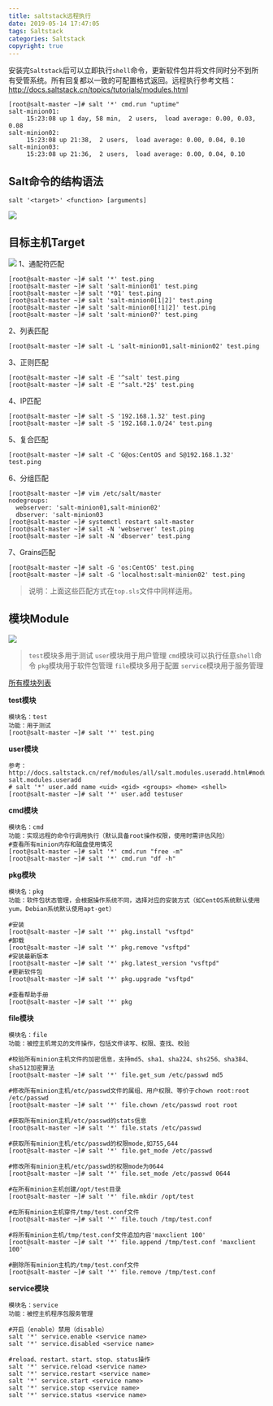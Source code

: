 ```yaml
---
title: saltstack远程执行
date: 2019-05-14 17:47:05
tags: Saltstack
categories: Saltstack
copyright: true
---
```

安装完`Saltstack`后可以立即执行`shell`命令，更新软件包并将文件同时分不到所有受管系统。所有回复都以一致的可配置格式返回。远程执行参考文档：http://docs.saltstack.cn/topics/tutorials/modules.html
```
[root@salt-master ~]# salt '*' cmd.run "uptime"
salt-minion01:
     15:23:08 up 1 day, 58 min,  2 users,  load average: 0.00, 0.03, 0.08
salt-minion02:
     15:23:08 up 21:38,  2 users,  load average: 0.00, 0.04, 0.10
salt-minion03:
     15:23:08 up 21:36,  2 users,  load average: 0.00, 0.04, 0.10
```

## Salt命令的结构语法
```
salt '<target>' <function> [arguments]
```

![](https://upload-images.jianshu.io/upload_images/11763553-e5e69a972680590f.png?imageMogr2/auto-orient/strip%7CimageView2/2/w/1240)
## 目标主机Target
![](https://upload-images.jianshu.io/upload_images/11763553-e3ed49a6c6b6633f.png?imageMogr2/auto-orient/strip%7CimageView2/2/w/1240)
1、通配符匹配
```
[root@salt-master ~]# salt '*' test.ping
[root@salt-master ~]# salt 'salt-minion01' test.ping
[root@salt-master ~]# salt '*01' test.ping
[root@salt-master ~]# salt 'salt-minion0[1|2]' test.ping
[root@salt-master ~]# salt 'salt-minion0[!1|2]' test.ping
[root@salt-master ~]# salt 'salt-minion0?' test.ping
```
2、列表匹配
```
[root@salt-master ~]# salt -L 'salt-minion01,salt-minion02' test.ping
```
3、正则匹配
```
[root@salt-master ~]# salt -E '^salt' test.ping
[root@salt-master ~]# salt -E '^salt.*2$' test.ping
```
4、IP匹配
```
[root@salt-master ~]# salt -S '192.168.1.32' test.ping
[root@salt-master ~]# salt -S '192.168.1.0/24' test.ping
```
5、复合匹配
```
[root@salt-master ~]# salt -C 'G@os:CentOS and S@192.168.1.32' test.ping
```
6、分组匹配
```
[root@salt-master ~]# vim /etc/salt/master
nodegroups:
  webserver: 'salt-minion01,salt-minion02'
  dbserver: 'salt-minion03
[root@salt-master ~]# systemctl restart salt-master
[root@salt-master ~]# salt -N 'webserver' test.ping
[root@salt-master ~]# salt -N 'dbserver' test.ping
```
7、Grains匹配
```
[root@salt-master ~]# salt -G 'os:CentOS' test.ping
[root@salt-master ~]# salt -G 'localhost:salt-minion02' test.ping
```
> 说明：上面这些匹配方式在`top.sls`文件中同样适用。
## 模块Module
![](https://upload-images.jianshu.io/upload_images/11763553-18184de0fb7156aa.png?imageMogr2/auto-orient/strip%7CimageView2/2/w/1240)
> `test`模块多用于测试
`user`模块用于用户管理
`cmd`模块可以执行任意`shell`命令
`pkg`模块用于软件包管理
`file`模块多用于配置
`service`模块用于服务管理

[所有模块列表](http://docs.saltstack.cn/ref/modules/all/index.html)

**test模块**
```
模块名：test
功能：用于测试
[root@salt-master ~]# salt '*' test.ping
```
**user模块**
```
参考：http://docs.saltstack.cn/ref/modules/all/salt.modules.useradd.html#module-salt.modules.useradd
# salt '*' user.add name <uid> <gid> <groups> <home> <shell>
[root@salt-master ~]# salt '*' user.add testuser
```
**cmd模块**
```
模块名：cmd
功能：实现远程的命令行调用执行（默认具备root操作权限，使用时需评估风险）
#查看所有minion内存和磁盘使用情况
[root@salt-master ~]# salt '*' cmd.run "free -m"
[root@salt-master ~]# salt '*' cmd.run "df -h"
```
**pkg模块**
```
模块名：pkg
功能：软件包状态管理，会根据操作系统不同，选择对应的安装方式（如CentOS系统默认使用yum，Debian系统默认使用apt-get）

#安装
[root@salt-master ~]# salt '*' pkg.install "vsftpd" 
#卸载
[root@salt-master ~]# salt '*' pkg.remove "vsftpd"
#安装最新版本
[root@salt-master ~]# salt '*' pkg.latest_version "vsftpd"
#更新软件包
[root@salt-master ~]# salt '*' pkg.upgrade "vsftpd"

#查看帮助手册
[root@salt-master ~]# salt '*' pkg
```
**file模块**
```
模块名：file
功能：被控主机常见的文件操作，包括文件读写、权限、查找、校验

#校验所有minion主机文件的加密信息，支持md5、sha1、sha224、shs256、sha384、sha512加密算法
[root@salt-master ~]# salt '*' file.get_sum /etc/passwd md5

#修改所有minion主机/etc/passwd文件的属组、用户权限、等价于chown root:root /etc/passwd
[root@salt-master ~]# salt '*' file.chown /etc/passwd root root

#获取所有minion主机/etc/passwd的stats信息
[root@salt-master ~]# salt '*' file.stats /etc/passwd

#获取所有minion主机/etc/passwd的权限mode,如755,644
[root@salt-master ~]# salt '*' file.get_mode /etc/passwd

#修改所有minion主机/etc/passwd的权限mode为0644
[root@salt-master ~]# salt '*' file.set_mode /etc/passwd 0644

#在所有minion主机创建/opt/test目录
[root@salt-master ~]# salt '*' file.mkdir /opt/test

#在所有minion主机穿件/tmp/test.conf文件
[root@salt-master ~]# salt '*' file.touch /tmp/test.conf

#将所有minion主机/tmp/test.conf文件追加内容'maxclient 100'
[root@salt-master ~]# salt '*' file.append /tmp/test.conf 'maxclient 100'

#删除所有minion主机的/tmp/test.conf文件
[root@salt-master ~]# salt '*' file.remove /tmp/test.conf
```
**service模块**
```
模块名：service
功能：被控主机程序包服务管理

#开启（enable）禁用（disable）
salt '*' service.enable <service name>
salt '*' service.disabled <service name>

#reload、restart、start、stop、status操作
salt '*' service.reload <service name>
salt '*' service.restart <service name>
salt '*' service.start <service name>
salt '*' service.stop <service name>
salt '*' service.status <service name>
```





